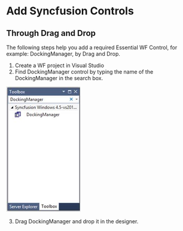 # Add Syncfusion Controls

## Through Drag and Drop

The following steps help you add a required Essential WF Control, for example: DockingManager, by Drag and Drop.

1. Create a WF project in Visual Studio
2. Find DockingManager control by typing the name of the DockingManager in the search box.

![docking](ThroughDragandDrop_images/ThroughDragandDrop_img1.jpeg)


3. Drag DockingManager and drop it in the designer.

